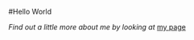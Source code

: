 #Hello World
 
*Find out a little more about me by looking at* [my page](https://amygrahamie.github.io/Hello-world/hello-world.html)